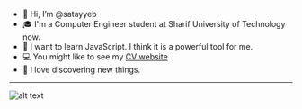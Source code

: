 - 👋 Hi, I’m @satayyeb
- 🎓 I'm a Computer Engineer student at Sharif University of Technology now.
- 📒 I want to learn JavaScript. I think it is a powerful tool for me.
- 💻 You might like to see my [CV website](http://ce.sharif.edu/~tayyeb/)
- 💯 I love discovering new things.

---
![alt text](https://camo.githubusercontent.com/c1dcb74cc1c1835b1d716f5051499a2814c683c806b15f04b0eba492863703e9/68747470733a2f2f63646e2e6472696262626c652e636f6d2f75736572732f3733303730332f73637265656e73686f74732f363538313234332f6176656e746f2e676966)
